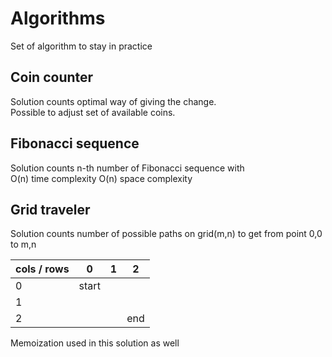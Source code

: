 # Algorithms
Set of algorithm to stay in practice

## Coin counter
Solution counts optimal way of giving the change.  
Possible to adjust set of available coins.

## Fibonacci sequence
Solution counts n-th number of Fibonacci sequence with  
O(n) time complexity
O(n) space complexity

## Grid traveler
Solution counts number of possible paths on grid(m,n) to get from point 0,0 to m,n

cols / rows |0 | 1 | 2 
---|---|---|---|
0 |start| | |
1 |
2 | | |end

Memoization used in this solution as well
